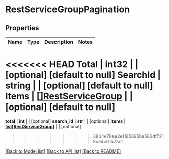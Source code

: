 # RestServiceGroupPagination

## Properties
Name | Type | Description | Notes
------------ | ------------- | ------------- | -------------
<<<<<<< HEAD
**Total** | **int32** |  | [optional] [default to null]
**SearchId** | **string** |  | [optional] [default to null]
**Items** | [**[]RestServiceGroup**](RestServiceGroup.md) |  | [optional] [default to null]
=======
**total** | **int** |  | [optional] 
**search_id** | **str** |  | [optional] 
**items** | [**list[RestServiceGroup]**](RestServiceGroup.md) |  | [optional] 
>>>>>>> 38b4e78ee2e1185895ba586df7218ce4c61573cf

[[Back to Model list]](../README.md#documentation-for-models) [[Back to API list]](../README.md#documentation-for-api-endpoints) [[Back to README]](../README.md)


